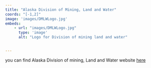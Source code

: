 ```yaml
---
title: "Alaska Division of Mining, Land and Water"
coords: "[-1,2]"
image: 'images/DMLWLogo.jpg'
embeds: 
    - url: "images/DMLWLogo.jpg"
      type: 'image'
      alt: "Logo for Division of mining land and water"
    

---
```



you can find Alaska Division of mining, Land and Water website [here](http://dnr.alaska.gov/mlw/)